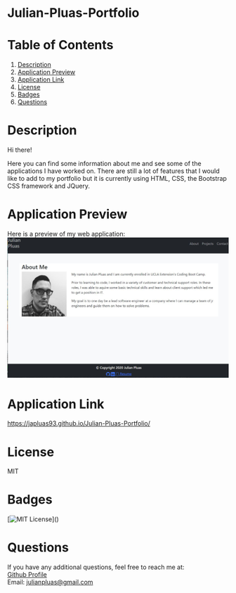 # Julian-Pluas-Portfolio

# Table of Contents

1. [Description](#Description)
2. [Application Preview](#Application-Preview)
3. [Application Link](#Application-Link)
4. [License](#License)
5. [Badges](#Badges)
6. [Questions](#Questions)

# Description

Hi there!

Here you can find some information about me and see some of the applications I have worked on. There are still a lot of features that I would like to add to my portfolio but it is currently using HTML, CSS, the Bootstrap CSS framework and JQuery.

# Application Preview

Here is a preview of my web application:  
![](Assets\My-Portfolio-App.JPG)

# Application Link

https://japluas93.github.io/Julian-Pluas-Portfolio/

# License

MIT

# Badges

[![MIT License](https://img.shields.io/apm/l/atomic-design-ui.svg?)]()

# Questions

If you have any additional questions, feel free to reach me at:  
[Github Profile](https://github.com/Japluas93)  
Email: [julianpluas@gmail.com]()
